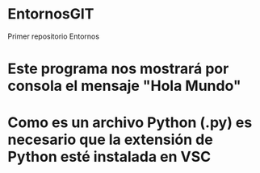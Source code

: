 # EntornosGIT
Primer repositorio Entornos
# Este programa nos mostrará por consola el mensaje "Hola Mundo"
# Como es un archivo Python (.py) es necesario que la extensión de Python esté instalada en VSC
